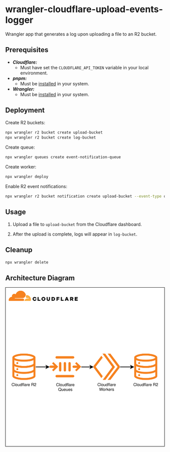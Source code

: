 # wrangler-cloudflare-upload-events-logger

Wrangler app that generates a log upon uploading a file to an R2 bucket.

## Prerequisites

- **_Cloudflare:_**
  - Must have set the `CLOUDFLARE_API_TOKEN` variable in your local environment.
- **_pnpm:_**
  - Must be [installed](https://pnpm.io/installation) in your system.
- **_Wrangler:_**
  - Must be [installed](https://developers.cloudflare.com/workers/wrangler/install-and-update/) in your system.

## Deployment

Create R2 buckets:

```sh
npx wrangler r2 bucket create upload-bucket
npx wrangler r2 bucket create log-bucket
```

Create queue:

```sh
npx wrangler queues create event-notification-queue
```

Create worker:

```sh
npx wrangler deploy
```

Enable R2 event notifications:

```sh
npx wrangler r2 bucket notification create upload-bucket --event-type object-create --queue event-notification-queue
```

## Usage

1. Upload a file to `upload-bucket` from the Cloudflare dashboard.

2. After the upload is complete, logs will appear in `log-bucket`.

## Cleanup

```sh
npx wrangler delete
```

## Architecture Diagram

![Architecture Diagram](./src/assets/arch.svg)
